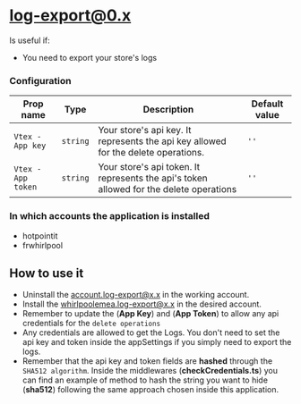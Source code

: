 # log-export@0.x
Is useful if:
- You need to export your store's logs

### Configuration

| Prop name                     | Type                                                      | Description| Default value |
| ----------------------------- | --------------------------------------------------------- |--------------------------------------------------------------------------------------------------------------------------------------------------------------------------------------------------------------------------------------------------------------------------------------- | ------------- |
| `Vtex - App key`                  | `string`       | Your store's api key. It represents the api key allowed for the delete operations.                                      | `''`        |
| `Vtex - App token`             | `string`       | Your store's api token. It represents the api's token allowed for the delete operations                  | `''`        |


### In which accounts the application is installed

- hotpointit
- frwhirlpool


## How to use it

- Uninstall the account.log-export@x.x in the working account.
- Install the whirlpoolemea.log-export@x.x in the desired account.
- Remember to update the (<b>App Key</b>) and (<b>App Token</b>) to allow any api credentials for the `delete operations`
- Any credentials are allowed to get the Logs. You don't need to set the api key and token inside the appSettings if you simply need to export the logs.
- Remember that the api key and token fields are <b>hashed</b> through the `SHA512 algorithm`. Inside the middlewares (<b>checkCredentials.ts</b>) you can find an example of method to hash the string you want to hide (<b>sha512</b>) following the same approach chosen inside this application. 
